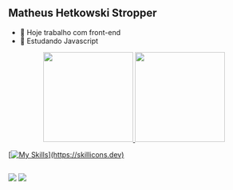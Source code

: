 ## Matheus Hetkowski Stropper

- 🔭 Hoje trabalho com front-end
- 🌱 Estudando Javascript

<div align="center">
  <a href="https://github.com/mstropper">
  <img height="180em" src="https://github-readme-stats.vercel.app/api?username=mstropper&show_icons=true&theme=dark&include_all_commits=true&count_private=true"/>
  <img height="180em" src="https://github-readme-stats.vercel.app/api/top-langs/?username=mstropper&layout=compact&langs_count=7&theme=dark"/>
</div>



[![My Skills](https://skillicons.dev/icons?i=js,react,ts,html,css,)](https://skillicons.dev)
  
 ##
  
  <div> 
  <a href = "mailto:matheusstropper@gmail.com"><img src="https://img.shields.io/badge/-Gmail-%23333?style=for-the-badge&logo=gmail&logoColor=white"         target="_blank"></a>
  <a href="https://www.linkedin.com/in/matheushetkowski/" target="_blank"><img src="https://img.shields.io/badge/-LinkedIn-%230077B5?style=for-the-badge&logo=linkedin&logoColor=white" target="_blank"></a> 
  </div>

